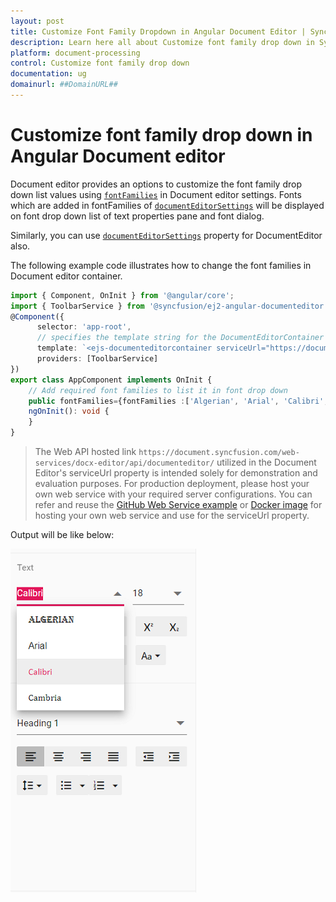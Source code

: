 ```yaml
---
layout: post
title: Customize Font Family Dropdown in Angular Document Editor | Syncfusion
description: Learn here all about Customize font family drop down in Syncfusion Angular Document editor component of Syncfusion Essential JS 2 and more.
platform: document-processing
control: Customize font family drop down 
documentation: ug
domainurl: ##DomainURL##
---
```


# Customize font family drop down in Angular Document editor

Document editor provides an options to customize the font family drop down list values using [`fontFamilies`](https://ej2.syncfusion.com/angular/documentation/api/document-editor/documentEditorSettingsModel#fontfamilies) in Document editor settings. Fonts which are added in fontFamilies of [`documentEditorSettings`](https://ej2.syncfusion.com/angular/documentation/api/document-editor/-container#documenteditorsettings) will be displayed on font drop down list of text properties pane and font dialog.

Similarly, you can use [`documentEditorSettings`](https://ej2.syncfusion.com/angular/documentation/api/document-editor/#documenteditorsettings) property for DocumentEditor also.

The following example code illustrates how to change the font families in Document editor container.

```typescript
import { Component, OnInit } from '@angular/core';
import { ToolbarService } from '@syncfusion/ej2-angular-documenteditor';
@Component({
      selector: 'app-root',
      // specifies the template string for the DocumentEditorContainer component
      template: `<ejs-documenteditorcontainer serviceUrl="https://document.syncfusion.com/web-services/docx-editor/api/documenteditor/" height="600px" style="display:block" [documentEditorSettings]= "fontFamilies" [enableToolbar]=true> </ejs-documenteditorcontainer>`,
      providers: [ToolbarService]
})
export class AppComponent implements OnInit {
    // Add required font families to list it in font drop down
    public fontFamilies={fontFamilies :['Algerian', 'Arial', 'Calibri', 'Cambria']};
    ngOnInit(): void {
    }
}
```

> The Web API hosted link `https://document.syncfusion.com/web-services/docx-editor/api/documenteditor/` utilized in the Document Editor's serviceUrl property is intended solely for demonstration and evaluation purposes. For production deployment, please host your own web service with your required server configurations. You can refer and reuse the [GitHub Web Service example](https://github.com/SyncfusionExamples/EJ2-DocumentEditor-WebServices) or [Docker image](https://hub.docker.com/r/syncfusion/word-processor-server) for hosting your own web service and use for the serviceUrl property.

Output will be like below:

![Font](../images/font-family.png)